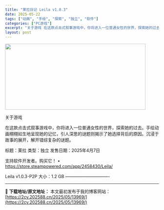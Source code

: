 ```yaml
---
title: "莱拉日记 Leila v1.0.3"
date: 2025-05-22
tags: ["动画", "手绘", "探索", "独立", "软件"]
categories: ["PC游戏"]
excerpt: "关于游戏 在这款点击式叙事游戏中，你将进入一位普通女性的世界，探索她的过去。手绘动画栩栩如生地呈现她的记忆，引人深思的谜题则揭示了她选择背后的原因。沉浸于故事的展开，解开错综复杂的谜题。 标题：莱拉 类型：独立 发售日期：2025年4月7日 支持软件开发者。购买它！ • https://store.&hellip;"
layout: post
---
```


<img src="https://2cy.202588.cn/wp-content/uploads/2025/05/2025052207153337.webp" alt="" width="460" height="215" class="aligncenter size-full wp-image-13904" />

关于游戏

在这款点击式叙事游戏中，你将进入一位普通女性的世界，探索她的过去。手绘动画栩栩如生地呈现她的记忆，引人深思的谜题则揭示了她选择背后的原因。沉浸于故事的展开，解开错综复杂的谜题。

标题：莱拉
类型：独立
发售日期：2025年4月7日

支持软件开发者。购买它！
• https://store.steampowered.com/app/2458430/Leila/

Leila v1.0.3-P2P
大小：1.2 GB
——————————- 

---
📖 **下载地址/原文地址：** 本文最初发布于我的博客网站：[https://2cy.202588.cn/2025/05/13969/](https://2cy.202588.cn/2025/05/13969/)
